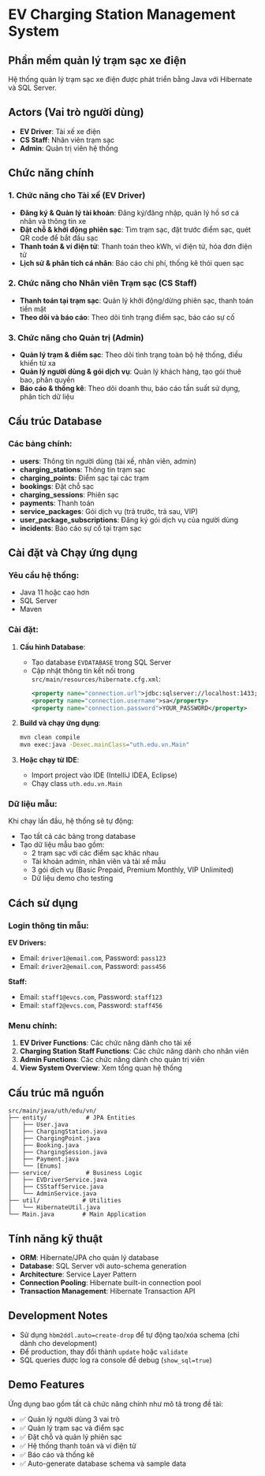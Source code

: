 # EV Charging Station Management System

## Phần mềm quản lý trạm sạc xe điện

Hệ thống quản lý trạm sạc xe điện được phát triển bằng Java với Hibernate và SQL Server.

## Actors (Vai trò người dùng)
- **EV Driver**: Tài xế xe điện
- **CS Staff**: Nhân viên trạm sạc 
- **Admin**: Quản trị viên hệ thống

## Chức năng chính

### 1. Chức năng cho Tài xế (EV Driver)
- **Đăng ký & Quản lý tài khoản**: Đăng ký/đăng nhập, quản lý hồ sơ cá nhân và thông tin xe
- **Đặt chỗ & khởi động phiên sạc**: Tìm trạm sạc, đặt trước điểm sạc, quét QR code để bắt đầu sạc
- **Thanh toán & ví điện tử**: Thanh toán theo kWh, ví điện tử, hóa đơn điện tử
- **Lịch sử & phân tích cá nhân**: Báo cáo chi phí, thống kê thói quen sạc

### 2. Chức năng cho Nhân viên Trạm sạc (CS Staff)
- **Thanh toán tại trạm sạc**: Quản lý khởi động/dừng phiên sạc, thanh toán tiền mặt
- **Theo dõi và báo cáo**: Theo dõi tình trạng điểm sạc, báo cáo sự cố

### 3. Chức năng cho Quản trị (Admin)
- **Quản lý trạm & điểm sạc**: Theo dõi tình trạng toàn bộ hệ thống, điều khiển từ xa
- **Quản lý người dùng & gói dịch vụ**: Quản lý khách hàng, tạo gói thuê bao, phân quyền
- **Báo cáo & thống kê**: Theo dõi doanh thu, báo cáo tần suất sử dụng, phân tích dữ liệu

## Cấu trúc Database

### Các bảng chính:
- **users**: Thông tin người dùng (tài xế, nhân viên, admin)
- **charging_stations**: Thông tin trạm sạc
- **charging_points**: Điểm sạc tại các trạm
- **bookings**: Đặt chỗ sạc
- **charging_sessions**: Phiên sạc
- **payments**: Thanh toán
- **service_packages**: Gói dịch vụ (trả trước, trả sau, VIP)
- **user_package_subscriptions**: Đăng ký gói dịch vụ của người dùng
- **incidents**: Báo cáo sự cố tại trạm sạc

## Cài đặt và Chạy ứng dụng

### Yêu cầu hệ thống:
- Java 11 hoặc cao hơn
- SQL Server
- Maven

### Cài đặt:

1. **Cấu hình Database**:
   - Tạo database `EVDATABASE` trong SQL Server
   - Cập nhật thông tin kết nối trong `src/main/resources/hibernate.cfg.xml`:
     ```xml
     <property name="connection.url">jdbc:sqlserver://localhost:1433;DatabaseName=EVDATABASE;encrypt=true;trustServerCertificate=true</property>
     <property name="connection.username">sa</property>
     <property name="connection.password">YOUR_PASSWORD</property>
     ```

2. **Build và chạy ứng dụng**:
   ```bash
   mvn clean compile
   mvn exec:java -Dexec.mainClass="uth.edu.vn.Main"
   ```

3. **Hoặc chạy từ IDE**:
   - Import project vào IDE (IntelliJ IDEA, Eclipse)
   - Chạy class `uth.edu.vn.Main`

### Dữ liệu mẫu:
Khi chạy lần đầu, hệ thống sẽ tự động:
- Tạo tất cả các bảng trong database
- Tạo dữ liệu mẫu bao gồm:
  - 2 trạm sạc với các điểm sạc khác nhau
  - Tài khoản admin, nhân viên và tài xế mẫu
  - 3 gói dịch vụ (Basic Prepaid, Premium Monthly, VIP Unlimited)
  - Dữ liệu demo cho testing

## Cách sử dụng

### Login thông tin mẫu:
**EV Drivers:**
- Email: `driver1@email.com`, Password: `pass123`
- Email: `driver2@email.com`, Password: `pass456`

**Staff:**
- Email: `staff1@evcs.com`, Password: `staff123`
- Email: `staff2@evcs.com`, Password: `staff456`

### Menu chính:
1. **EV Driver Functions**: Các chức năng dành cho tài xế
2. **Charging Station Staff Functions**: Các chức năng dành cho nhân viên
3. **Admin Functions**: Các chức năng dành cho quản trị viên
4. **View System Overview**: Xem tổng quan hệ thống

## Cấu trúc mã nguồn

```
src/main/java/uth/edu/vn/
├── entity/           # JPA Entities
│   ├── User.java
│   ├── ChargingStation.java
│   ├── ChargingPoint.java
│   ├── Booking.java
│   ├── ChargingSession.java
│   ├── Payment.java
│   └── [Enums]
├── service/          # Business Logic
│   ├── EVDriverService.java
│   ├── CSStaffService.java
│   └── AdminService.java
├── util/            # Utilities
│   └── HibernateUtil.java
└── Main.java        # Main Application
```

## Tính năng kỹ thuật

- **ORM**: Hibernate/JPA cho quản lý database
- **Database**: SQL Server với auto-schema generation
- **Architecture**: Service Layer Pattern
- **Connection Pooling**: Hibernate built-in connection pool
- **Transaction Management**: Hibernate Transaction API

## Development Notes

- Sử dụng `hbm2ddl.auto=create-drop` để tự động tạo/xóa schema (chỉ dành cho development)
- Để production, thay đổi thành `update` hoặc `validate`
- SQL queries được log ra console để debug (`show_sql=true`)

## Demo Features

Ứng dụng bao gồm tất cả chức năng chính như mô tả trong đề tài:
- ✅ Quản lý người dùng 3 vai trò
- ✅ Quản lý trạm sạc và điểm sạc
- ✅ Đặt chỗ và quản lý phiên sạc
- ✅ Hệ thống thanh toán và ví điện tử
- ✅ Báo cáo và thống kê
- ✅ Auto-generate database schema và sample data